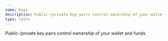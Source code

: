 ```yaml
---
name: Keys
description: Public-/private key pairs control ownership of your wallet and funds.
type: learn
---
```


Public-/private key pairs control ownership of your wallet and funds.